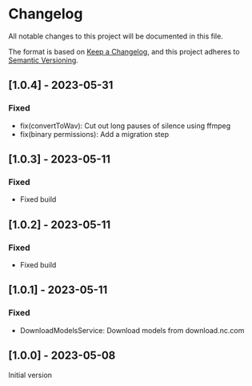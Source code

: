 # Changelog
All notable changes to this project will be documented in this file.

The format is based on [Keep a Changelog](https://keepachangelog.com/en/1.0.0/),
and this project adheres to [Semantic Versioning](https://semver.org/spec/v2.0.0.html).

## [1.0.4] - 2023-05-31

### Fixed

 - fix(convertToWav): Cut out long pauses of silence using ffmpeg
 - fix(binary permissions): Add a migration step

## [1.0.3] - 2023-05-11

### Fixed

- Fixed build

## [1.0.2] - 2023-05-11

### Fixed

- Fixed build

## [1.0.1] - 2023-05-11

### Fixed
- DownloadModelsService: Download models from download.nc.com

## [1.0.0] - 2023-05-08
Initial version
